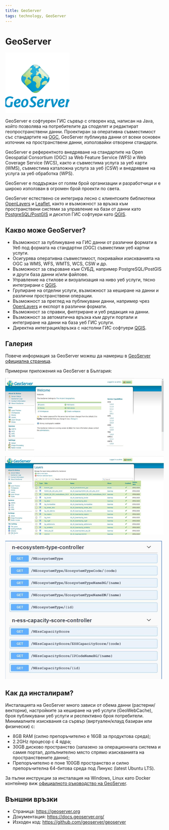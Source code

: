 ```yaml
---
title: GeoServer
tags: technology, GeoServer
---
```


# GeoServer

![GeoServer лого](./img/geoserver_logo.png)

GeoServer е софтуерен ГИС сървър с отворен код, написан на Java, който позволява на потребителите да споделят и редактират геопространствени данни. Проектиран за оперативна съвместимост със стандартите на [OGC](./orgs/ogc), GeoServer публикува данни от всеки основен източник на пространствени данни, използвайки отворени стандарти.

GeoServer е референтното внедряване на стандартите на Open Geospatial Consortium (OGC) за Web Feature Service (WFS) и Web Coverage Service (WCS), както и съвместима услуга за уеб карти (WMS), съвместима каталожна услуга за уеб (CSW) и внедряване на услуга за уеб обработка (WPS).

GeoServer е поддържан от голям брой организации и разработчици и е широко използван в огромен брой проекти по света.

GeoServer естествено се интегрира лесно с клиентските библиотеки [OpenLayers](./openlayers.md) и [Leaflet](./leaflet.md), както и възможност за връзка към пространствени системи за управление на бази от данни като [PostgreSQL/PostGIS](./postgresql.md) и десктоп ГИС софтуери като [QGIS](./qgis.md).


## Какво може GeoServer?

- Възможност за публикуване на ГИС данни от различни формати в Уеб под формата на стандартни (OGC) съвместими уеб картни услуги.
- Осигурява оперативна съвместимост, покривайки изискванията на OGC за WMS, WFS, WMTS, WCS, CSW и др.
- Възможност за свързване към СУБД, например PostgreSQL/PostGIS и други база данни и/или файлове.
- Управление на стилове и визуализация на ниво уеб услуги, тясно интегрирани с [QGIS](./qgis.md).
- Групиране на отделни услуги, възможност за кеширане на данни и различни пространствени операции.
- Възможност за преглед на публикувани данни, например чрез [OpenLayers](./openlayers.md) и експорт в различни формати.
- Възможност за справки, филтриране и уеб редакция на данни.
- Възможност за автоматична връзка към други портали и интегриране на данни на база уеб ГИС услуги.
- Директна интеграция/връзка с настолни ГИС софтуери [QGIS](./qgis.md).


## Галерия

Повече информация за GeoServer можеш да намериш в [GeoServer официална страница](https://geoserver.org/).

Примерни приложения на GeoServer в България:

![Примерен изглед на начална страница на администраторския панел в приложение за екосистеми в Изпълнителна Агенция по Околна Среда](./img/geoserver_UI_overview.png)

![Примерен изглед на администраторския панел за управление на уеб услуги за екосистеми в Изпълнителна Агенция по Околна Среда](./img/geoserver_webservices.png)

![Примерен изглед на специализирани приложни програмни интерфейси (API) за комуникация между сървърната (back end) и клиентската (front end) част в Изпълнителна Агенция по Околна Среда](./img/geoserver_API.png)


## Как да инсталирам?

Инсталацията на GeoServer много зависи от обема данни (растерни/векторни), настройките за кеширане на уеб услуги (GeoWebCache), броя публикувани уеб услуги и респективно броя потребители. Минималните изисквания са сървър (виртуален/клауд базиран или физически) с:

- 8GB RAM (силно препоръчително е 16GB за продуктова среда);
- 2.2GHz процесор с 4 ядра;
- 30GB дисково пространство (запазено за операционната система и самия портал, допълнително място спрямо изискванията на пространствените данни);
- Препоръчително е поне 100GB пространство и силно препоръчителна 64-битова среда под Линукс (latest Ubuntu LTS).

За пълни инструкции за инсталация на Windows, Linux като Docker контейнер виж [официалното ръководство на GeoServer](https://docs.geoserver.org/main/en/user/installation/index.html).


## Външни връзки

- Страница: https://geoserver.org
- Документация: https://docs.geoserver.org/
- Изходен код: https://github.com/geoserver/geoserver
